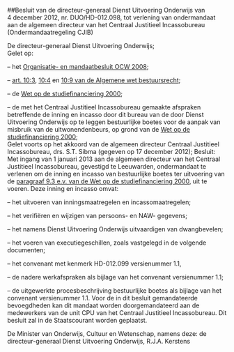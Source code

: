 <meta http-equiv='Content-Type' content='text/html; charset=utf-8' />

##Besluit van de directeur-generaal Dienst Uitvoering Onderwijs van 4 december 2012, nr. DUO/HD-012.098, tot verlening van ondermandaat aan de algemeen directeur van het Centraal Justitieel Incassobureau (Ondermandaatregeling CJIB)

De directeur-generaal Dienst Uitvoering Onderwijs;  
Gelet op:

– het [Organisatie- en mandaatbesluit OCW 2008](../../../../../../../../../../ministeriele-regeling/organisatie-/en/mandaatbesluit/ocw/2008/BWBR0023543/README.md);  

– [art. 10:3](../../../../../../../../../../wet/algemene/wet/bestuursrecht/BWBR0005537/README.md), [10:4](../../../../../../../../../../wet/algemene/wet/bestuursrecht/BWBR0005537/README.md) en [10:9 van de Algemene wet bestuursrecht](../../../../../../../../../../wet/algemene/wet/bestuursrecht/BWBR0005537/README.md);  

– de [Wet op de studiefinanciering 2000](../../../../../../../../../../wet/wet/studiefinanciering/2000/BWBR0011453/README.md);  

– de met het Centraal Justitieel Incassobureau gemaakte afspraken betreffende de inning en incasso door dit bureau van de door Dienst Uitvoering Onderwijs op te leggen bestuurlijke boetes voor de aanpak van misbruik van de uitwonendenbeurs, op grond van de [Wet op de studiefinanciering 2000](../../../../../../../../../../wet/wet/studiefinanciering/2000/BWBR0011453/README.md);   
Gelet voorts op het akkoord van de algemeen directeur Centraal Justitieel Incassobureau, drs. S.T. Sibma (gegeven op 17 december 2012);
Besluit:     Met ingang van 1 januari 2013 aan de algemeen directeur van het Centraal Justitieel Incassobureau, gevestigd te Leeuwarden, ondermandaat te verlenen om de inning en incasso van bestuurlijke boetes ter uitvoering van de [paragraaf 9.3 e.v. van de Wet op de studiefinanciering 2000](../../../../../../../../../../wet/wet/studiefinanciering/2000/BWBR0011453/README.md), uit te voeren.  Deze inning en incasso omvat: 

– het uitvoeren van inningsmaatregelen en incassomaatregelen;  

– het verifiëren en wijzigen van persoons- en NAW- gegevens;  

– het namens Dienst Uitvoering Onderwijs uitvaardigen van dwangbevelen;  

– het voeren van executiegeschillen, zoals vastgelegd in de volgende documenten;  

– het convenant met kenmerk HD-012.099 versienummer 1.1,  

– de nadere werkafspraken als bijlage van het convenant versienummer 1.1;  

– de uitgewerkte procesbeschrijving bestuurlijke boetes als bijlage van het convenant versienummer 1.1.   Voor de in dit besluit gemandateerde bevoegdheden kan dit mandaat worden doorgemandateerd aan de medewerkers van de unit CPU van het Centraal Justitieel Incassobureau.     Dit besluit zal in de Staatscourant worden geplaatst.  

De 
Minister van Onderwijs, Cultuur en Wetenschap, namens deze: 
de directeur-generaal Dienst Uitvoering Onderwijs, 
R.J.A. Kerstens     
